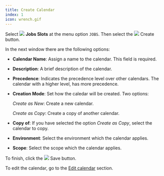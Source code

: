 ```yaml
---
title: Create Calendar
index: 1
icon: wrench.gif
---
```


Select <img src="/static/images/icons/slot.png" /> **Jobs Slots** at the menu
option `JOBS`. Then select the <img src="/static/images/icons/add.gif" /> Create
button.

In the next window there are the following options:

- **Calendar Name**: Assign a name to the calendar. This field is required.

- **Description**: A brief description of the calendar.

- **Precedence**: Indicates the precedence level over other calendars.
  The calendar with a higher level, has more precedence.

- **Creation Mode**: Set how the caledar will be created. Two options:

  *Create as New*: Create a new calendar.

  *Create as Copy*: Create a copy of another calendar.

  
- **Copy of**: If you have selected the option *Create as Copy*, select the calendar to copy.

- **Environment**: Select the environment which the calendar applies.

- **Scope**: Select the scope  which the calendar applies.

To finish, click the <img src="/static/images/icons/save.png" /> Save button.

To edit the calendar, go to the [Edit calendar](howto/edit-calendar) section.
